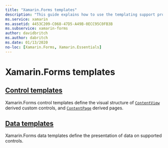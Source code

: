 ```yaml
---
title: "Xamarin.Forms templates"
description: "This guide explains how to use the templating support provided by Xamarin.Forms. This support includes control templates, which define the visual structure of custom controls and pages, and data templates, which define the presentation of data on supported controls."
ms.service: xamarin
ms.assetid: 4453C209-C068-47D5-A49B-0ECC95C0FB3B
ms.subservice: xamarin-forms
author: davidbritch
ms.author: dabritch
ms.date: 01/13/2020
no-loc: [Xamarin.Forms, Xamarin.Essentials]
---
```


# Xamarin.Forms templates

## [Control templates](control-template.md)

Xamarin.Forms control templates define the visual structure of [`ContentView`](xref:Xamarin.Forms.ContentView) derived custom controls, and [`ContentPage`](xref:Xamarin.Forms.ContentPage) derived pages.

## [Data templates](data-templates/index.md)

Xamarin.Forms data templates define the presentation of data on supported controls.
